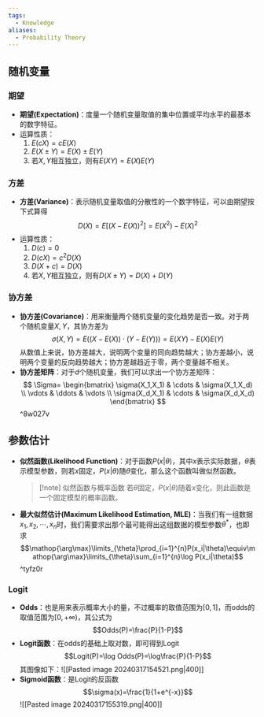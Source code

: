 ```yaml
---
tags:
  - Knowledge
aliases:
  - Probability Theory
---
```

## 随机变量
### 期望
- **期望(Expectation)**：度量一个随机变量取值的集中位置或平均水平的最基本的数字特征。
- 运算性质：
	1. $E(cX)=cE(X)$
	2. $E(X\pm Y)=E(X)\pm E(Y)$
	3. 若$X,Y$相互独立，则有$E(XY)=E(X)E(Y)$
### 方差
- **方差(Variance)**：表示随机变量取值的分散性的一个数字特征，可以由期望按下式算得$$D(X)=E[(X-E(X))^2]=E(X^2)-E(X)^2$$
- 运算性质：
	1. $D(c)=0$
	2. $D(cX)=c^2D(X)$
	3. $D(X+c)=D(X)$
	4. 若$X,Y$相互独立，则有$D(X\pm Y)=D(X)+D(Y)$
### 协方差
- **协方差(Covariance)**：用来衡量两个随机变量的变化趋势是否一致。对于两个随机变量$X,Y$，其协方差为$$\sigma(X,Y)=E((X-E(X))\cdot(Y-E(Y)))=E(XY)-E(X)E(Y)$$
	从数值上来说，协方差越大，说明两个变量的同向趋势越大；协方差越小，说明两个变量的反向趋势越大；协方差越趋近于零，两个变量越不相关。
- **协方差矩阵**：对于$d$个随机变量，我们可以求出一个协方差矩阵：
	$$
	\Sigma=
	\begin{bmatrix}
	\sigma(X_1,X_1) & \cdots & \sigma(X_1,X_d) \\
	\vdots & \ddots & \vdots \\
	\sigma(X_d,X_1) & \cdots & \sigma(X_d,X_d)
	\end{bmatrix}
$$ ^8w027v
## 参数估计
- **似然函数(Likelihood Function)**：对于函数$P(x|\theta)$，其中$x$表示实际数据，$\theta$表示模型参数，则若$x$固定，$P(x|\theta)$随$\theta$变化，那么这个函数叫做似然函数。
	> [!note] 似然函数与概率函数
	> 若$\theta$固定，$P(x|\theta)$随着$x$变化，则此函数是一个固定模型的概率函数。
- **最大似然估计(Maximum Likelihood Estimation, MLE)**：当我们有一组数据$x_1,x_2,\cdots,x_{n}$时，我们需要求出那个最可能得出这组数据的模型参数$\theta^*$，也即求$$\mathop{\arg\max}\limits_{\theta}\prod_{i=1}^{n}P(x_i|\theta)\equiv\mathop{\arg\max}\limits_{\theta}\sum_{i=1}^{n}\log P(x_i|\theta)$$ ^tyfz0r
### Logit
- **Odds**：也是用来表示概率大小的量，不过概率的取值范围为$[0,1]$，而odds的取值范围为$[0,+\infty)$，其公式为$$Odds(P)=\frac{P}{1-P}$$
- **Logit函数**：在odds的基础上取对数，即可得到Logit$$Logit(P)=\log Odds(P)=\log\frac{P}{1-P}$$其图像如下：![[Pasted image 20240317154521.png|400]]
- **Sigmoid函数**：是Logit的反函数$$\sigma(x)=\frac{1}{1+e^{-x}}$$![[Pasted image 20240317155319.png|400]]